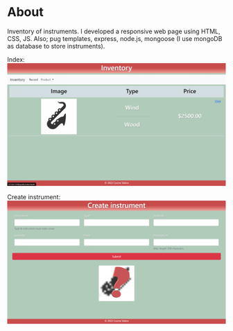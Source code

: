 # About
Inventory of instruments.
I developed a responsive web page using HTML, CSS, JS.
Also; pug templates, express, node.js, mongoose (I use mongoDB as database to store instruments).

Index:
![](public/img/captureReadmeIndex.PNG)

Create instrument:
![](public/img/captureReadmeCreate.PNG)